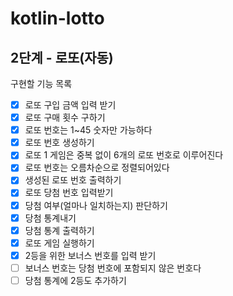 # kotlin-lotto

## 2단계 - 로또(자동)
구현할 기능 목록
 - [x] 로또 구입 금액 입력 받기
 - [x] 로또 구매 횟수 구하기
 - [x] 로또 번호는 1~45 숫자만 가능하다
 - [x] 로또 번호 생성하기
 - [x] 로또 1 게임은 중복 없이 6개의 로또 번호로 이루어진다
 - [x] 로또 번호는 오름차순으로 정렬되어있다
 - [x] 생성된 로또 번호 출력하기
 - [x] 로또 당첨 번호 입력받기
 - [x] 당첨 여부(얼마나 일치하는지) 판단하기
 - [x] 당첨 통계내기
 - [x] 당첨 통계 출력하기
 - [x] 로또 게임 실행하기
 - [x] 2등을 위한 보너스 번호를 입력 받기
 - [ ] 보너스 번호는 당첨 번호에 포함되지 않은 번호다
 - [ ] 당첨 통계에 2등도 추가하기